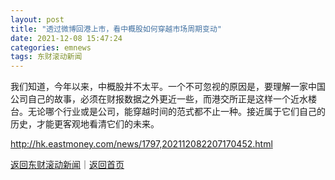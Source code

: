 ```yaml
---
layout: post
title: "透过微博回港上市，看中概股如何穿越市场周期变动"
date: 2021-12-08 15:47:24
categories: emnews
tags: 东财滚动新闻
---
```


我们知道，今年以来，中概股并不太平。一个不可忽视的原因是，要理解一家中国公司自己的故事，必须在财报数据之外更近一些，而港交所正是这样一个近水楼台。无论哪个行业或是公司，能穿越时间的范式都不止一种。接近属于它们自己的历史，才能更客观地看清它们的未来。

<http://hk.eastmoney.com/news/1797,202112082207170452.html>

[返回东财滚动新闻](//finews.withounder.com/emnews/)｜[返回首页](//finews.withounder.com/)